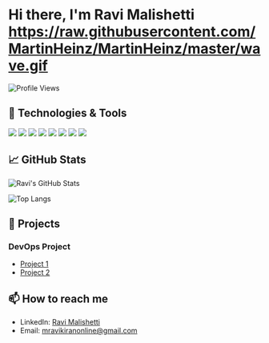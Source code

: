 # Hi there, I'm Ravi Malishetti https://raw.githubusercontent.com/MartinHeinz/MartinHeinz/master/wave.gif

![Profile Views](https://komarev.com/ghpvc/?username=your-username&color=green)

## 🔧 Technologies & Tools

![](https://img.shields.io/badge/OS-Linux-informational?style=flat&logo=linux&logoColor=white&color=2bbc8a)
![](https://img.shields.io/badge/Code-Bash-informational?style=flat&logo=gnu-bash&logoColor=white&color=2bbc8a)
![](https://img.shields.io/badge/Code-Git-informational?style=flat&logo=git&logoColor=white&color=2bbc8a)
![](https://img.shields.io/badge/Tool-Jenkins-informational?style=flat&logo=jenkins&logoColor=white&color=2bbc8a)
![](https://img.shields.io/badge/Tool-Docker-informational?style=flat&logo=docker&logoColor=white&color=2bbc8a)
![](https://img.shields.io/badge/Tool-Kubernetes-informational?style=flat&logo=kubernetes&logoColor=white&color=2bbc8a)
![](https://img.shields.io/badge/Tool-Terraform-informational?style=flat&logo=terraform&logoColor=white&color=2bbc8a)
![](https://img.shields.io/badge/Tool-AWS-informational?style=flat&logo=amazon-aws&logoColor=white&color=2bbc8a)

## 📈 GitHub Stats

![Ravi's GitHub Stats](https://github-readme-stats.vercel.app/api?username=your-username&show_icons=true&theme=radical)

![Top Langs](https://github-readme-stats.vercel.app/api/top-langs/?username=your-username&layout=compact&theme=radical)

## 🚀 Projects

### DevOps Project
- [Project 1](https://github.com/your-username/project-1)
- [Project 2](https://github.com/your-username/project-2)

## 📫 How to reach me

- LinkedIn: [Ravi Malishetti](https://www.linkedin.com/in/ravikiranlinked/)
- Email: [mravikiranonline@gmail.com](mailto:mravikiranonline@gmail.com)
